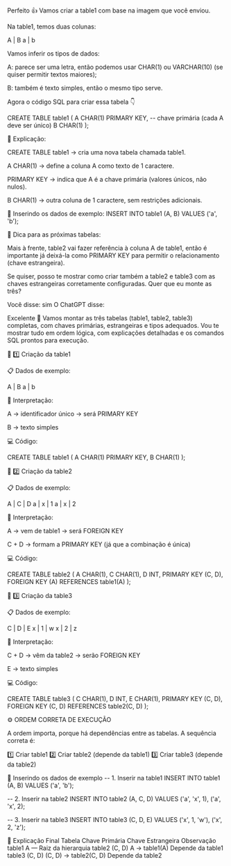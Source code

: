 Perfeito 👍 Vamos criar a table1 com base na imagem que você enviou.

Na table1, temos duas colunas:

A | B
a | b


Vamos inferir os tipos de dados:

A: parece ser uma letra, então podemos usar CHAR(1) ou VARCHAR(10) (se quiser permitir textos maiores);

B: também é texto simples, então o mesmo tipo serve.

Agora o código SQL para criar essa tabela 👇

CREATE TABLE table1 (
    A CHAR(1) PRIMARY KEY,  -- chave primária (cada A deve ser único)
    B CHAR(1)
);

🧠 Explicação:

CREATE TABLE table1 → cria uma nova tabela chamada table1.

A CHAR(1) → define a coluna A como texto de 1 caractere.

PRIMARY KEY → indica que A é a chave primária (valores únicos, não nulos).

B CHAR(1) → outra coluna de 1 caractere, sem restrições adicionais.

🧩 Inserindo os dados de exemplo:
INSERT INTO table1 (A, B)
VALUES ('a', 'b');

🔗 Dica para as próximas tabelas:

Mais à frente, table2 vai fazer referência à coluna A de table1, então é importante já deixá-la como PRIMARY KEY para permitir o relacionamento (chave estrangeira).

Se quiser, posso te mostrar como criar também a table2 e table3 com as chaves estrangeiras corretamente configuradas. Quer que eu monte as três?

Você disse:
sim
O ChatGPT disse:

Excelente 👏 Vamos montar as três tabelas (table1, table2, table3) completas, com chaves primárias, estrangeiras e tipos adequados.
Vou te mostrar tudo em ordem lógica, com explicações detalhadas e os comandos SQL prontos para execução.

🏁 1️⃣ Criação da table1

📋 Dados de exemplo:

A | B
a | b


📘 Interpretação:

A → identificador único → será PRIMARY KEY

B → texto simples

💻 Código:

CREATE TABLE table1 (
    A CHAR(1) PRIMARY KEY,
    B CHAR(1)
);

🧩 2️⃣ Criação da table2

📋 Dados de exemplo:

A | C | D
a | x | 1
a | x | 2


📘 Interpretação:

A → vem de table1 → será FOREIGN KEY

C + D → formam a PRIMARY KEY (já que a combinação é única)

💻 Código:

CREATE TABLE table2 (
    A CHAR(1),
    C CHAR(1),
    D INT,
    PRIMARY KEY (C, D),
    FOREIGN KEY (A) REFERENCES table1(A)
);

🔗 3️⃣ Criação da table3

📋 Dados de exemplo:

C | D | E
x | 1 | w
x | 2 | z


📘 Interpretação:

C + D → vêm da table2 → serão FOREIGN KEY

E → texto simples

💻 Código:

CREATE TABLE table3 (
    C CHAR(1),
    D INT,
    E CHAR(1),
    PRIMARY KEY (C, D),
    FOREIGN KEY (C, D) REFERENCES table2(C, D)
);

⚙️ ORDEM CORRETA DE EXECUÇÃO

A ordem importa, porque há dependências entre as tabelas.
A sequência correta é:

1️⃣ Criar table1
2️⃣ Criar table2 (depende da table1)
3️⃣ Criar table3 (depende da table2)

💾 Inserindo os dados de exemplo
-- 1. Inserir na table1
INSERT INTO table1 (A, B)
VALUES ('a', 'b');

-- 2. Inserir na table2
INSERT INTO table2 (A, C, D)
VALUES 
('a', 'x', 1),
('a', 'x', 2);

-- 3. Inserir na table3
INSERT INTO table3 (C, D, E)
VALUES 
('x', 1, 'w'),
('x', 2, 'z');

🧠 Explicação Final
Tabela	Chave Primária	Chave Estrangeira	Observação
table1	A	—	Raiz da hierarquia
table2	(C, D)	A → table1(A)	Depende da table1
table3	(C, D)	(C, D) → table2(C, D)	Depende da table2